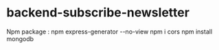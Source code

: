 # backend-subscribe-newsletter

Npm package :
npm express-generator --no-view
npm i cors
npm install mongodb
